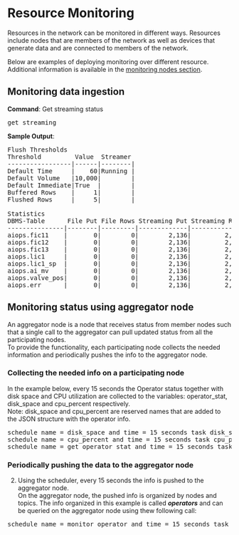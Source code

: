 
# Resource Monitoring

Resources in the network can be monitored in different ways. Resources include nodes that are members of the network as well as devices that generate data and are connected to members of the network.  

Below are examples of deploying monitoring over different resource.  
Additional information is available in the [monitoring nodes section](https://github.com/AnyLog-co/documentation/blob/master/monitoring%20nodes.md#monitoring-nodes).


## Monitoring data ingestion

**Command**: Get streaming status 
<pre>
get streaming
</pre>

**Sample Output**: 
<pre>
Flush Thresholds
Threshold         Value  Streamer
-----------------|------|--------|
Default Time     |    60|Running |
Default Volume   |10,000|        |
Default Immediate|True  |        |
Buffered Rows    |     1|        |
Flushed Rows     |     5|        |

Statistics
DBMS-Table      File Put File Rows Streaming Put Streaming Rows Immediate Last Process
---------------|--------|---------|-------------|--------------|---------|-------------------|
aiops.fic11    |       0|        0|        2,136|         2,136|    2,122|2021-06-24 23:27:06|
aiops.fic12    |       0|        0|        2,136|         2,136|    2,122|2021-06-24 23:27:06|
aiops.fic13    |       0|        0|        2,136|         2,136|    2,122|2021-06-24 23:27:07|
aiops.lic1     |       0|        0|        2,136|         2,136|    2,122|2021-06-24 23:27:07|
aiops.lic1_sp  |       0|        0|        2,136|         2,136|    2,122|2021-06-24 23:27:07|
aiops.ai_mv    |       0|        0|        2,136|         2,136|    2,122|2021-06-24 23:27:07|
aiops.valve_pos|       0|        0|        2,136|         2,136|    2,122|2021-06-24 23:27:07|
aiops.err      |       0|        0|        2,136|         2,136|    2,122|2021-06-24 23:27:07|
</pre>

## Monitoring status using aggregator node

An aggregator node is a node that receives status from member nodes such that a single call to the aggregator can pull updated status from all the participating nodes.  
To provide the functionality, each participating node collects the needed information and periodically pushes the info to the aggregator node.

### Collecting the needed info on a participating node 
In the example below, every 15 seconds the Operator status together with disk space and CPU utilization are collected
    to the variables: operator_stat, disk_space and cpu_percent respectively.  
    Note: disk_space and cpu_percent are reserved names that are added to the JSON structure with the operator info.
    
<pre>
schedule name = disk_space and time = 15 seconds task disk_space = get disk percentage .
schedule name = cpu_percent and time = 15 seconds task cpu_percent = get node info cpu_percent
schedule name = get_operator_stat and time = 15 seconds task operator_stat = get operator stat format = json
</pre>

### Periodically pushing the data to the aggregator node
2.  Using the scheduler, every 15 seconds the info is pushed to the aggregator node.  
On the aggregator node, the pushed info is organized by nodes and topics. The info organized in this example is called ***operators*** 
    and can be queried on the aggregator node using thew following call:
      
<pre>
schedule name = monitor_operator and time = 15 seconds task run client 23.239.12.151:2048 monitor operators where info = !operator_stat
</pre>
  

